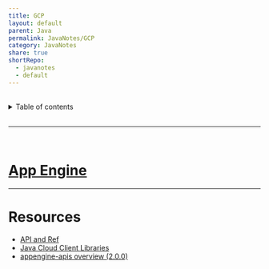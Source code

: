 ```yaml
---
title: GCP
layout: default
parent: Java
permalink: JavaNotes/GCP
category: JavaNotes
share: true
shortRepo:
  - javanotes
  - default
---
```


<br/>            
    
<details markdown="block">                  
<summary>                  
Table of contents                  
</summary>                  
{: .text-delta }                  
1. TOC                  
{:toc}                  
</details>                  
    
<br/>                  
    
***                  
    
<br/>                  
    
# [App Engine](https://cloud.google.com/appengine/docs/standard/java-gen2/runtime)    
    
            
---
    
# Resources    
    
- [API and Ref](https://cloud.google.com/appengine/docs/standard/apis)    
- [Java Cloud Client Libraries](https://cloud.google.com/java/docs/reference)    
- [appengine-apis overview (2.0.0)](https://cloud.google.com/appengine/docs/standard/java-gen2/reference/services/bundled/latest/overview)
